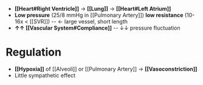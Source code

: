 - **[[Heart#Right Ventricle]]** → **[[Lung]]** → **[[Heart#Left Atrium]]**
- **Low pressure** (25/8 mmHg in [[Pulmonary Artery]]) **low resistance** (10-16x < [[SVR]]) -- ← large vessel, short length
- **↑↑ [[Vascular System#Compliance]]** -- ↓↓ pressure fluctuation

# Regulation
- **[[Hypoxia]]** of [[Alveoli]] or [[Pulmonary Artery]] → **[[Vasoconstriction]]**
- Little sympathetic effect